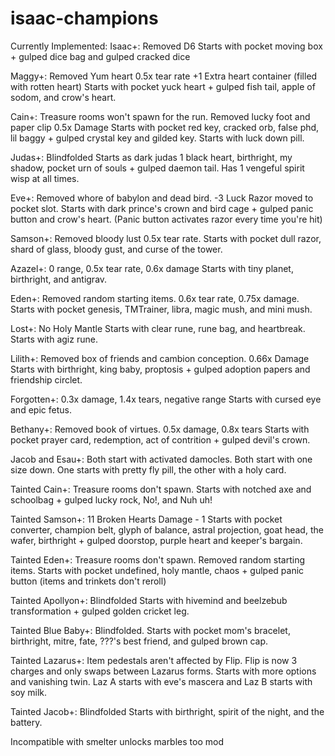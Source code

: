 # isaac-champions

Currently Implemented:
Isaac+: 
Removed D6
Starts with pocket moving box + gulped dice bag and gulped cracked dice

Maggy+:
Removed Yum heart
0.5x tear rate
+1 Extra heart container (filled with rotten heart)
Starts with pocket yuck heart + gulped fish tail, apple of sodom, and crow's heart.

Cain+:
Treasure rooms won't spawn for the run.
Removed lucky foot and paper clip
0.5x Damage
Starts with pocket red key, cracked orb, false phd, lil baggy + gulped crystal key and gilded key.
Starts with luck down pill.

Judas+:
Blindfolded
Starts as dark judas 1 black heart, birthright, my shadow, pocket urn of souls + gulped daemon tail.
Has 1 vengeful spirit wisp at all times.

Eve+:
Removed whore of babylon and dead bird.
-3 Luck
Razor moved to pocket slot.
Starts with dark prince's crown and bird cage + gulped panic button and crow's heart. (Panic button activates razor every time you're hit)

Samson+:
Removed bloody lust
0.5x tear rate.
Starts with pocket dull razor, shard of glass, bloody gust, and curse of the tower.

Azazel+:
0 range, 0.5x tear rate, 0.6x damage 
Starts with tiny planet, birthright, and antigrav.

Eden+:
Removed random starting items.
0.6x tear rate, 0.75x damage.
Starts with pocket genesis, TMTrainer, libra, magic mush, and mini mush.

Lost+:
No Holy Mantle
Starts with clear rune, rune bag, and heartbreak.
Starts with agiz rune.

Lilith+:
Removed box of friends and cambion conception.
0.66x Damage
Starts with birthright, king baby, proptosis + gulped adoption papers and friendship circlet.

Forgotten+:
0.3x damage, 1.4x tears, negative range
Starts with cursed eye and epic fetus.

Bethany+:
Removed book of virtues.
0.5x damage, 0.8x tears
Starts with pocket prayer card, redemption, act of contrition + gulped devil's crown. 

Jacob and Esau+:
Both start with activated damocles.
Both start with one size down.
One starts with pretty fly pill, the other with a holy card.

Tainted Cain+: 
Treasure rooms don't spawn.
Starts with notched axe and schoolbag + gulped lucky rock, No!, and Nuh uh!

Tainted Samson+:
11 Broken Hearts
Damage - 1
Starts with pocket converter, champion belt, glyph of balance, astral projection, goat head, the wafer, birthright + gulped doorstop, purple heart and keeper's bargain.

Tainted Eden+:
Treasure rooms don't spawn.
Removed random starting items.
Starts with pocket undefined, holy mantle, chaos + gulped panic button (items and trinkets don't reroll)

Tainted Apollyon+: 
Blindfolded
Starts with hivemind and beelzebub transformation + gulped golden cricket leg.

Tainted Blue Baby+:
Blindfolded.
Starts with pocket mom's bracelet, birthright, mitre, fate, ???'s best friend, and gulped brown cap.

Tainted Lazarus+:
Item pedestals aren't affected by Flip.
Flip is now 3 charges and only swaps between Lazarus forms.
Starts with more options and vanishing twin.
Laz A starts with eve's mascera and Laz B starts with soy milk.

Tainted Jacob+:
Blindfolded
Starts with birthright, spirit of the night, and the battery.


Incompatible with smelter unlocks marbles too mod
